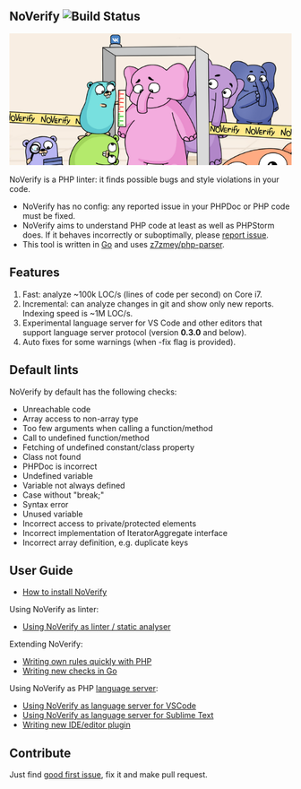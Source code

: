 ## NoVerify ![Build Status](https://github.com/VKCOM/noverify/workflows/Go/badge.svg)

![](/docs/noverify_small.png)

NoVerify is a PHP linter: it finds possible bugs and style violations in your code.

* NoVerify has no config: any reported issue in your PHPDoc or PHP code must be fixed.
* NoVerify aims to understand PHP code at least as well as PHPStorm does. If it behaves incorrectly or suboptimally, please [report issue](https://github.com/VKCOM/noverify/issues/new).
* This tool is written in [Go](https://golang.org/) and uses [z7zmey/php-parser](https://github.com/VKCOM/php-parser).

## Features

1. Fast: analyze ~100k LOC/s (lines of code per second) on Core i7.
2. Incremental: can analyze changes in git and show only new reports. Indexing speed is ~1M LOC/s.
3. Experimental language server for VS Code and other editors that support language server protocol (version **0.3.0**
   and below).
4. Auto fixes for some warnings (when -fix flag is provided).

## Default lints

NoVerify by default has the following checks:

- Unreachable code
- Array access to non-array type 
- Too few arguments when calling a function/method
- Call to undefined function/method
- Fetching of undefined constant/class property
- Class not found
- PHPDoc is incorrect
- Undefined variable
- Variable not always defined
- Case without "break;"
- Syntax error
- Unused variable
- Incorrect access to private/protected elements
- Incorrect implementation of IteratorAggregate interface
- Incorrect array definition, e.g. duplicate keys

## User Guide

- [How to install NoVerify](docs/install.md)

Using NoVerify as linter:
- [Using NoVerify as linter / static analyser](docs/linter-usage.md)

Extending NoVerify:
- [Writing own rules quickly with PHP](docs/dynamic-rules.md)
- [Writing new checks in Go](docs/writing-checks-in-go.md)

Using NoVerify as PHP [language server](https://langserver.org):
- [Using NoVerify as language server for VSCode](docs/vscode-plugin.md)
- [Using NoVerify as language server for Sublime Text](docs/sublime-plugin.md)
- [Writing new IDE/editor plugin](docs/writing-new-ide-plugin.md)

## Contribute

Just find [good first issue](https://github.com/VKCOM/noverify/issues?q=is%3Aissue+is%3Aopen+label%3A%22good+first+issue%22), fix it and make pull request.
